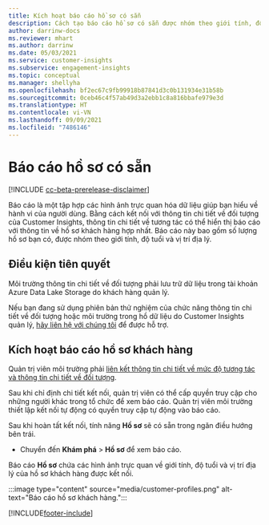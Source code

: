 ```yaml
---
title: Kích hoạt báo cáo hồ sơ có sẵn
description: Cách tạo báo cáo hồ sơ có sẵn được nhóm theo giới tính, độ tuổi và hạt hoặc khu vực xuất xứ.
author: darrinw-docs
ms.reviewer: mhart
ms.author: darrinw
ms.date: 05/03/2021
ms.service: customer-insights
ms.subservice: engagement-insights
ms.topic: conceptual
ms.manager: shellyha
ms.openlocfilehash: bf2ec67c9fb99918b87841d3c0b131934e31b58b
ms.sourcegitcommit: 0ceb46c4f57ab49d3a2ebb1c8a816bbafe979e3d
ms.translationtype: HT
ms.contentlocale: vi-VN
ms.lasthandoff: 09/09/2021
ms.locfileid: "7486146"
---
```

# <a name="out-of-box-profile-reports"></a>Báo cáo hồ sơ có sẵn

[!INCLUDE [cc-beta-prerelease-disclaimer](includes/cc-beta-prerelease-disclaimer.md)]

Báo cáo là một tập hợp các hình ảnh trực quan hóa dữ liệu giúp bạn hiểu về hành vi của người dùng. Bằng cách kết nối với thông tin chi tiết về đối tượng của Customer Insights, thông tin chi tiết về tương tác có thể hiển thị báo cáo với thông tin về hồ sơ khách hàng hợp nhất. Báo cáo này bao gồm số lượng hồ sơ bạn có, được nhóm theo giới tính, độ tuổi và vị trí địa lý.

## <a name="prerequisites"></a>Điều kiện tiên quyết

Môi trường thông tin chi tiết về đối tượng phải lưu trữ dữ liệu trong tài khoản Azure Data Lake Storage do khách hàng quản lý.

Nếu bạn đang sử dụng phiên bản thử nghiệm của chức năng thông tin chi tiết về đối tượng hoặc môi trường trong hồ dữ liệu do Customer Insights quản lý, [hãy liên hệ với chúng tôi](https://go.microsoft.com/fwlink/?linkid=2145734) để được hỗ trợ.  


## <a name="enable-the-customer-profile-report"></a>Kích hoạt báo cáo hồ sơ khách hàng

Quản trị viên môi trường phải [liên kết thông tin chi tiết về mức độ tương tác và thông tin chi tiết về đối tượng](integrate-audience-insights-engagement-insights.md).

Sau khi chỉ định chi tiết kết nối, quản trị viên có thể cấp quyền truy cập cho những người khác trong tổ chức để xem báo cáo. Quản trị viên môi trường thiết lập kết nối tự động có quyền truy cập tự động vào báo cáo. 

Sau khi hoàn tất kết nối, tính năng **Hồ sơ** sẽ có sẵn trong ngăn điều hướng bên trái. 

- Chuyển đến **Khám phá** > **Hồ sơ** để xem báo cáo.

Báo cáo **Hồ sơ** chứa các hình ảnh trực quan về giới tính, độ tuổi và vị trí địa lý của hồ sơ khách hàng được kết nối.

:::image type="content" source="media/customer-profiles.png" alt-text="Báo cáo hồ sơ khách hàng.":::

[!INCLUDE[footer-include](../includes/footer-banner.md)]